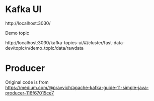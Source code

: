 # Kafka UI  
http://localhost:3030/  

Demo topic  

http://localhost:3030/kafka-topics-ui/#/cluster/fast-data-dev/topic/n/demo_topic/data/rawdata

# Producer
Original code is from  
https://medium.com/@pravvich/apache-kafka-guide-11-simple-java-producer-116f67015ce7